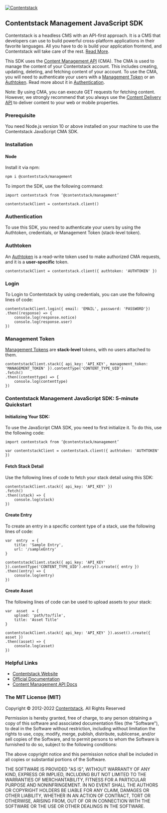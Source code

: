 [![Contentstack](https://www.contentstack.com/docs/static/images/contentstack.png)](https://www.contentstack.com/)

## Contentstack Management JavaScript SDK

Contentstack is a headless CMS with an API-first approach. It is a CMS that developers can use to build powerful cross-platform applications in their favorite languages. All you have to do is build your application frontend, and Contentstack will take care of the rest. [Read More](https://www.contentstack.com/).

This SDK uses the [Content Management API](https://www.contentstack.com/docs/developers/apis/content-management-api/) (CMA). The CMA is used to manage the content of your Contentstack account. This includes creating, updating, deleting, and fetching content of your account. To use the CMA, you will need to authenticate your users with a [Management Token](https://www.contentstack.com/docs/developers/create-tokens/about-management-tokens) or an [Authtoken](https://www.contentstack.com/docs/developers/apis/content-management-api/#how-to-get-authtoken). Read more about it in [Authentication](https://www.contentstack.com/docs/developers/apis/content-management-api/#authentication).

Note: By using CMA, you can execute GET requests for fetching content. However, we strongly recommend that you always use the [Content Delivery API](https://www.contentstack.com/docs/developers/apis/content-delivery-api/) to deliver content to your web or mobile properties.

### Prerequisite

You need Node.js version 10 or above installed on your machine to use the Contentstack JavaScript CMA SDK.

### Installation
#### Node
Install it via npm:
```bash
npm i @contentstack/management
```
To import the SDK, use the following command:
```
import contentstack from ‘@contentstack/management’

contentstackClient = contentstack.client()
```

### Authentication
To use this SDK, you need to authenticate your users by using the Authtoken, credentials, or Management Token (stack-level token).
### Authtoken
An [Authtoken](https://www.contentstack.com/docs/developers/create-tokens/types-of-tokens/#authentication-tokens-authtokens-) is a read-write token used to make authorized CMA requests, and it is a **user-specific** token.
```
contentstackClient = contentstack.client({ authtoken: 'AUTHTOKEN' })
```
### Login
To Login to Contentstack by using credentials, you can use the following lines of code:
```
contentstackClient.login({ email: 'EMAIL', password: 'PASSWORD'})
.then((response) => {
	console.log(response.notice)
	console.log(response.user)
})
```

### Management Token
[Management Tokens](https://www.contentstack.com/docs/developers/create-tokens/about-management-tokens/) are **stack-level** tokens, with no users attached to them.
```
contentstackClient.stack({ api_key: 'API_KEY', management_token: 'MANAGEMENT_TOKEN' }).contentType('CONTENT_TYPE_UID')
.fetch()
.then((contenttype) => {
	console.log(contenttype)
})
```
### Contentstack Management JavaScript SDK: 5-minute Quickstart
#### Initializing Your SDK:
To use the JavaScript CMA SDK, you need to first initialize it. To do this, use the following code:
```
import contentstack from ‘@contentstack/management’

var contentstackClient = contentstack.client({ authtoken: 'AUTHTOKEN' })
```
#### Fetch Stack Detail
Use the following lines of code to fetch your stack detail using this SDK:
```
contentstackClient.stack({ api_key: 'API_KEY' })
.fetch()
.then((stack) => {
	console.log(stack)
})
```

#### Create Entry
To create an entry in a specific content type of a stack, use the following lines of code:
```
var  entry  = {
	title: 'Sample Entry',
	url: '/sampleEntry'
}

contentstackClient.stack({ api_key: 'API_KEY' }).contentType('CONTENT_TYPE_UID').entry().create({ entry })
.then((entry) => {
	console.log(entry)
})
```

#### Create Asset
The following lines of code can be used to upload assets to your stack:
```
var  asset  = {
	upload: 'path/to/file',
	title: 'Asset Title'
}

contentstackClient.stack({ api_key: 'API_KEY' }).asset().create({ asset })
.then((asset) => {
	console.log(asset)
})
```

### Helpful Links

-   [Contentstack Website](https://www.contentstack.com/)
-   [Official Documentation](https://contentstack.com/docs)
-   [Content Management API Docs](https://www.contentstack.com/docs/developers/apis/content-management-api)

### The MIT License (MIT)
Copyright © 2012-2022  [Contentstack](https://www.contentstack.com/). All Rights Reserved

Permission is hereby granted, free of charge, to any person obtaining a copy of this software and associated documentation files (the "Software"), to deal in the Software without restriction, including without limitation the rights to use, copy, modify, merge, publish, distribute, sublicense, and/or sell copies of the Software, and to permit persons to whom the Software is furnished to do so, subject to the following conditions:

The above copyright notice and this permission notice shall be included in all copies or substantial portions of the Software.

THE SOFTWARE IS PROVIDED "AS IS", WITHOUT WARRANTY OF ANY KIND, EXPRESS OR IMPLIED, INCLUDING BUT NOT LIMITED TO THE WARRANTIES OF MERCHANTABILITY, FITNESS FOR A PARTICULAR PURPOSE AND NONINFRINGEMENT. IN NO EVENT SHALL THE AUTHORS OR COPYRIGHT HOLDERS BE LIABLE FOR ANY CLAIM, DAMAGES OR OTHER LIABILITY, WHETHER IN AN ACTION OF CONTRACT, TORT OR OTHERWISE, ARISING FROM, OUT OF OR IN CONNECTION WITH THE SOFTWARE OR THE USE OR OTHER DEALINGS IN THE SOFTWARE.
